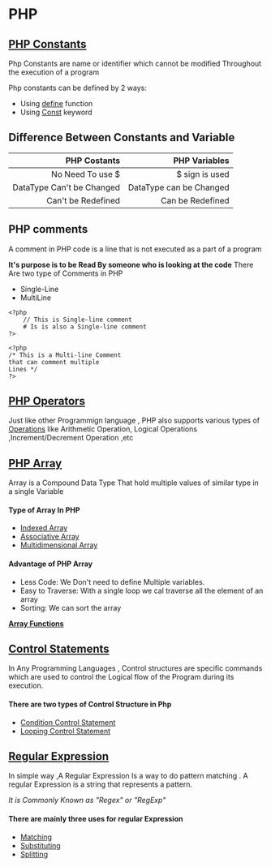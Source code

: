 # PHP

## [PHP Constants]()

Php Constants are name or identifier which cannot be modified Throughout the execution of a program

Php constants can be defined by 2 ways:
* Using [define](https://github.com/Kanishkrawatt/Php/blob/main/Constant/UsingDefineFunction.md) function
* Using [Const](https://github.com/Kanishkrawatt/Php/blob/main/Constant/UsingConstKeyword.md) keyword

## Difference Between Constants and Variable

|       PHP Costants        |       PHP Variables     |
|--------------------------:|------------------------:|
| No Need To use $          | $ sign is used          |
| DataType Can't be Changed | DataType can be Changed |
| Can't be Redefined        | Can be Redefined        |



## PHP comments

A comment in PHP code is a line that is not executed as a part of a program 

**It's purpose is to be Read By someone who is looking at the code**
There Are two type of Comments in PHP 
* Single-Line
* MultiLine

``` Single-Line
<?php
    // This is Single-line comment
    # Is is also a Single-line comment
?>
```

``` Multi-Line
<?php 
/* This is a Multi-line Comment
that can comment multiple 
Lines */ 
?>
```
## [PHP Operators]()
Just like other Programmign language , PHP also supports 
various types of [Operations]() like Arithmetic Operation, Logical Operations ,Increment/Decrement Operation ,etc


## [PHP Array]()
Array is a Compound Data Type That hold multiple values of similar type in a single Variable

#### Type of Array In PHP
* [Indexed Array]()
* [Associative Array]()
* [Multidimensional Array]()

#### Advantage of PHP Array
* Less Code: We Don't need to define Multiple variables.
* Easy to Traverse: With a single loop we cal traverse all the element of an array
* Sorting: We can sort the array 

**[Array Functions]()**

## [Control Statements]()

In Any Programming Languages , Control structures are specific commands which are used to control the Logical flow of the Program during its execution.

#### There are two types of Control Structure in Php
* [Condition Control Statement]()
* [Looping Control Statement]()

## [Regular Expression]()

In simple way ,A  Regular Expression Is a way to do pattern matching .
A regular Expression is a string that represents a pattern.

*It is Commonly Known as "Regex" or "RegExp"*

#### There are mainly three uses for regular Expression

* [Matching]()
* [Substituting]()
* [Splitting]()


